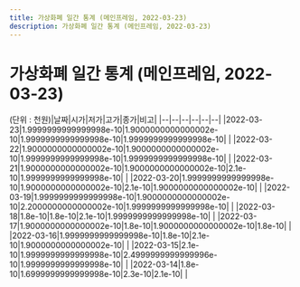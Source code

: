 ```yaml
---
title: 가상화폐 일간 통계 (메인프레임, 2022-03-23)
description: 가상화폐 일간 통계 (메인프레임, 2022-03-23)
---
```


가상화폐 일간 통계 (메인프레임, 2022-03-23)
===

(단위 : 천원)|날짜|시가|저가|고가|종가|비고|
|--|--|--|--|--|--|
|2022-03-23|1.9999999999999998e-10|1.9000000000000002e-10|1.9999999999999998e-10|1.9999999999999998e-10|    |
|2022-03-22|1.9000000000000002e-10|1.9000000000000002e-10|1.9999999999999998e-10|1.9999999999999998e-10|    |
|2022-03-21|1.9000000000000002e-10|1.9000000000000002e-10|2.1e-10|1.9999999999999998e-10|    |
|2022-03-20|1.9999999999999998e-10|1.9000000000000002e-10|2.1e-10|1.9000000000000002e-10|    |
|2022-03-19|1.9999999999999998e-10|1.9000000000000002e-10|2.2000000000000002e-10|1.9999999999999998e-10|    |
|2022-03-18|1.8e-10|1.8e-10|2.1e-10|1.9999999999999998e-10|    |
|2022-03-17|1.9000000000000002e-10|1.8e-10|1.9000000000000002e-10|1.8e-10|    |
|2022-03-16|1.9999999999999998e-10|1.8e-10|2.1e-10|1.9000000000000002e-10|    |
|2022-03-15|2.1e-10|1.9999999999999998e-10|2.4999999999999996e-10|1.9999999999999998e-10|    |
|2022-03-14|1.8e-10|1.6999999999999998e-10|2.3e-10|2.1e-10|    |
